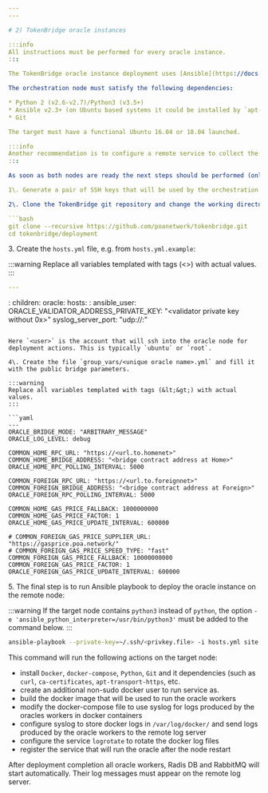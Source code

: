 ```yaml
---
---

# 2) TokenBridge oracle instances

:::info
All instructions must be performed for every oracle instance.
:::

The TokenBridge oracle instance deployment uses [Ansible](https://docs.ansible.com/ansible/latest/index.html). Moreover the process below assumes there are two nodes: one node where Ansible playbooks orchestrate the deployment process (orchestration node) and another node (target node) where the oracle instance is deployed.

The orchestration node must satisfy the following dependencies:

* Python 2 (v2.6-v2.7)/Python3 (v3.5+)
* Ansible v2.3+ (on Ubuntu based systems it could be installed by `apt-get install ansible` )
* Git

The target must have a functional Ubuntu 16.04 or 18.04 launched.

:::info
Another recommendation is to configure a remote service to collect the oracle logs. For example, [SolarWinds Papertrail](https://papertrailapp.com) could be used for this purposes - after registration it will provide log server domain name and port that will be used for the oracle configuration.
:::

As soon as both nodes are ready the next steps should be performed (only on the orchestration node):

1\. Generate a pair of SSH keys that will be used by the orchestration node to remotely login to the target node. The generated public key must be added to `.ssh/authorized_keys` on the target node in the home directory of the user (usually `root` or `ubuntu`) that will be configured to perform deployment actions.

2\. Clone the TokenBridge git repository and change the working directory:

```bash
git clone --recursive https://github.com/poanetwork/tokenbridge.git
cd tokenbridge/deployment
```

3\. Create the `hosts.yml` file, e.g. from `hosts.yml.example`:

:::warning
Replace all variables templated with tags (&lt;&gt;) with actual values.
:::

```yaml
---
```

<unique oracle name>:
  children:
    oracle:
      hosts:
        <oralce node ip address>:
          ansible_user: <user>
          ORACLE_VALIDATOR_ADDRESS_PRIVATE_KEY: "<validator private key without 0x>"
          syslog_server_port: "udp://<log server name>:<log server port>"
```

Here `<user>` is the account that will ssh into the oracle node for deployment actions. This is typically `ubuntu` or `root`.

4\. Create the file `group_vars/<unique oracle name>.yml` and fill it with the public bridge parameters.

:::warning
Replace all variables templated with tags (&lt;&gt;) with actual values.
:::

```yaml
---
ORACLE_BRIDGE_MODE: "ARBITRARY_MESSAGE"
ORACLE_LOG_LEVEL: debug

COMMON_HOME_RPC_URL: "https://<url.to.homenet>"
COMMON_HOME_BRIDGE_ADDRESS: "<bridge contract address at Home>"
ORACLE_HOME_RPC_POLLING_INTERVAL: 5000

COMMON_FOREIGN_RPC_URL: "https://<url.to.foreignnet>"
COMMON_FOREIGN_BRIDGE_ADDRESS: "<bridge contract address at Foreign>"
ORACLE_FOREIGN_RPC_POLLING_INTERVAL: 5000

COMMON_HOME_GAS_PRICE_FALLBACK: 1000000000
COMMON_HOME_GAS_PRICE_FACTOR: 1
ORACLE_HOME_GAS_PRICE_UPDATE_INTERVAL: 600000

# COMMON_FOREIGN_GAS_PRICE_SUPPLIER_URL: "https://gasprice.poa.network/"
# COMMON_FOREIGN_GAS_PRICE_SPEED_TYPE: "fast"
COMMON_FOREIGN_GAS_PRICE_FALLBACK: 10000000000
COMMON_FOREIGN_GAS_PRICE_FACTOR: 1
ORACLE_FOREIGN_GAS_PRICE_UPDATE_INTERVAL: 600000
```

5\. The final step is to run Ansible playbook to deploy the oracle instance on the remote node:

:::warning
If the target node contains `python3` instead of `python`, the option `-e 'ansible_python_interpreter=/usr/bin/python3'` must be added to the command below.
:::

```bash
ansible-playbook --private-key=~/.ssh/<privkey.file> -i hosts.yml site.yml
```

This command will run the following actions on the target node:

* install `Docker`, `docker-compose`, `Python`, `Git` and it dependencies (such as `curl`, `ca-certificates`, `apt-transport-https`, etc.
* create an additional non-sudo docker user to run service as.
* build the docker image that will be used to run the oracle workers
* modify the docker-compose file to use syslog for logs produced by the oracles workers in docker containers
* configure syslog to store docker logs in `/var/log/docker/` and send logs produced by the oracle workers to the remote log server
* configure the service `logrotate` to rotate the docker log files
* register the service that will run the oracle after the node restart

After deployment completion all oracle workers, Radis DB and RabbitMQ will start automatically. Their log messages must appear on the remote log server.
